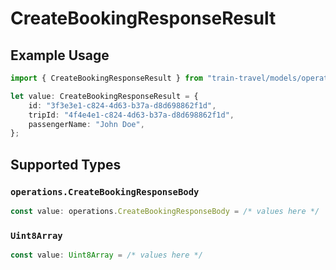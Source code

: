 # CreateBookingResponseResult

## Example Usage

```typescript
import { CreateBookingResponseResult } from "train-travel/models/operations";

let value: CreateBookingResponseResult = {
    id: "3f3e3e1-c824-4d63-b37a-d8d698862f1d",
    tripId: "4f4e4e1-c824-4d63-b37a-d8d698862f1d",
    passengerName: "John Doe",
};
```

## Supported Types

### `operations.CreateBookingResponseBody`

```typescript
const value: operations.CreateBookingResponseBody = /* values here */
```

### `Uint8Array`

```typescript
const value: Uint8Array = /* values here */
```

